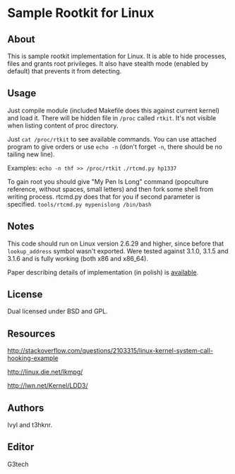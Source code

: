 # Sample Rootkit for Linux
## About
This is sample rootkit implementation for Linux. It is able to hide processes, files and grants root privileges. It also have stealth mode (enabled by default) that prevents it from detecting.

## Usage
Just compile module (included Makefile does this against current kernel) and load it. There will be hidden file in `/proc` called `rtkit`. It's not visible when listing content of proc directory.

Just `cat /proc/rtkit` to see available commands. You can use attached program to give orders or use `echo -n` (don't forget `-n`, there should be no tailing new line).

Examples:
``echo -n thf >> /proc/rtkit``
``./rtcmd.py hp1337``

To gain root you should give "My Pen Is Long" command (popculture reference, without spaces, small letters) and then fork some shell from writing process. rtcmd.py does that for you if second parameter is specified.
``tools/rtcmd.py mypenislong /bin/bash``

## Notes
This code should run on Linux version 2.6.29 and higher, since before that `lookup_address` symbol wasn't exported. Were tested against 3.1.0, 3.1.5 and 3.1.6 and is fully working (both x86 and x86\_64).

Paper describing details of implementation (in polish) is [available](http://issuu.com/ivyl/docs/rootkit).
## License
Dual licensed under BSD and GPL.

## Resources
http://stackoverflow.com/questions/2103315/linux-kernel-system-call-hooking-example

http://linux.die.net/lkmpg/

http://lwn.net/Kernel/LDD3/

## Authors
Ivyl and t3hknr.

## Editor 
G3tech 
